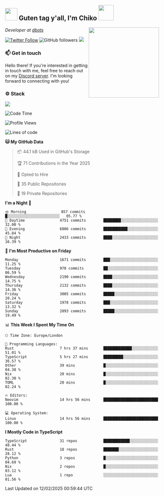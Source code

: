 <h2><img src="https://cdn.discordapp.com/emojis/1100181376730402906.gif?quality=lossless" width="40"> Guten tag y'all, I'm Chiko <img src="https://a.ppy.sh/15907233" width="50"></h2>
<a href="https://cataas.com"><img align='right' src="https://cataas.com/cat" width="230"></a>
<p><em>Developer at <a href="https://github.com/dbotsfun">dbots</a></em></p>

[![Twitter Follow](https://img.shields.io/twitter/follow/chikoxq?label=Follow)](https://twitter.com/intent/follow?screen_name=chikoxq)
![GitHub followers](https://img.shields.io/github/followers/chikof?label=Follow&style=social)
![](https://komarev.com/ghpvc/?username=chikof&color=blue)

### 📫 Get in touch
Hello there! If you're interested in getting in touch with me, feel free to reach out on my [Discord server](https://discord.gg/sejc7TnX6N). I'm looking forward to connecting with you!

### ⚙️ Stack
[![](https://skillicons.dev/icons?i=git,kubernetes,docker,js,ts,cloudflare,css,deno,express,graphql,html,mongodb,nestjs,py,react,apollo,bash,java,lua,nextjs,netlify,nodejs,ps,powershell,rust,neovim,tauri,sentry,postgres,tailwind,prisma,actix,workers)](https://skillicons.dev)

<!--START_SECTION:waka-->
![Code Time](http://img.shields.io/badge/Code%20Time-2%2C089%20hrs%208%20mins-blue)

![Profile Views](http://img.shields.io/badge/Profile%20Views-0-blue)

![Lines of code](https://img.shields.io/badge/From%20Hello%20World%20I%27ve%20Written-8.8%20million%20lines%20of%20code-blue)

**🐱 My GitHub Data** 

> 📦 44.1 kB Used in GitHub's Storage 
 > 
> 🏆 71 Contributions in the Year 2025
 > 
> 💼 Opted to Hire
 > 
> 📜 35 Public Repositories 
 > 
> 🔑 19 Private Repositories 
 > 
**I'm a Night 🦉** 

```text
🌞 Morning                857 commits         █░░░░░░░░░░░░░░░░░░░░░░░░   05.77 % 
🌆 Daytime                4751 commits        ████████░░░░░░░░░░░░░░░░░   32.00 % 
🌃 Evening                6806 commits        ███████████░░░░░░░░░░░░░░   45.84 % 
🌙 Night                  2433 commits        ████░░░░░░░░░░░░░░░░░░░░░   16.39 % 
```
📅 **I'm Most Productive on Friday** 

```text
Monday                   1671 commits        ███░░░░░░░░░░░░░░░░░░░░░░   11.25 % 
Tuesday                  978 commits         ██░░░░░░░░░░░░░░░░░░░░░░░   06.59 % 
Wednesday                2190 commits        ████░░░░░░░░░░░░░░░░░░░░░   14.75 % 
Thursday                 2132 commits        ████░░░░░░░░░░░░░░░░░░░░░   14.36 % 
Friday                   3005 commits        █████░░░░░░░░░░░░░░░░░░░░   20.24 % 
Saturday                 1978 commits        ███░░░░░░░░░░░░░░░░░░░░░░   13.32 % 
Sunday                   2893 commits        █████░░░░░░░░░░░░░░░░░░░░   19.49 % 
```


📊 **This Week I Spent My Time On** 

```text
🕑︎ Time Zone: Europe/London

💬 Programming Languages: 
Rust                     7 hrs 37 mins       █████████████░░░░░░░░░░░░   51.01 % 
TypeScript               5 hrs 27 mins       █████████░░░░░░░░░░░░░░░░   36.57 % 
Other                    39 mins             █░░░░░░░░░░░░░░░░░░░░░░░░   04.38 % 
Nix                      20 mins             █░░░░░░░░░░░░░░░░░░░░░░░░   02.30 % 
TOML                     20 mins             █░░░░░░░░░░░░░░░░░░░░░░░░   02.24 % 

🔥 Editors: 
Neovim                   14 hrs 56 mins      █████████████████████████   100.00 % 

💻 Operating System: 
Linux                    14 hrs 56 mins      █████████████████████████   100.00 % 
```

**I Mostly Code in TypeScript** 

```text
TypeScript               31 repos            ████████████░░░░░░░░░░░░░   48.44 % 
Rust                     18 repos            ███████░░░░░░░░░░░░░░░░░░   28.12 % 
Python                   3 repos             █░░░░░░░░░░░░░░░░░░░░░░░░   04.69 % 
Nix                      2 repos             █░░░░░░░░░░░░░░░░░░░░░░░░   03.12 % 
Lua                      1 repo              ░░░░░░░░░░░░░░░░░░░░░░░░░   01.56 % 
```




 Last Updated on 12/02/2025 00:59:44 UTC
<!--END_SECTION:waka-->


<!--
<p align="center">
     <a href="https://discord.gg/HhybNhchcC"><img src="https://invidget.switchblade.xyz/sejc7TnX6N" align="center" ><a>
</p> 
-->

